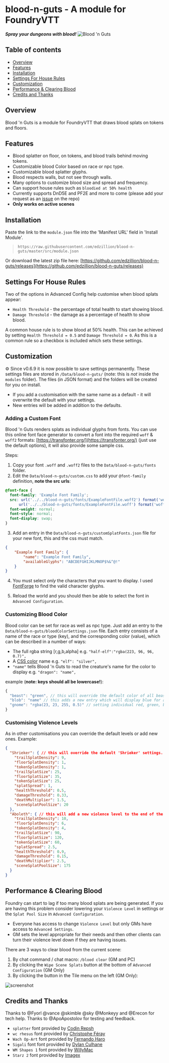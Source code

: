 
# blood-n-guts - A module for FoundryVTT

***Spray your dungeons with blood!***
![Blood 'n Guts](./media/blood-n-guts-sting.gif)

## Table of contents

* [Overview](#overview)
* [Features](#features)
* [Installation](#installation)
* [Settings For House Rules](#settings-for-house-rules)
* [Customization](#customization)
* [Performance & Clearing Blood](#performance-&-clearing-blood)
* [Credits and Thanks](#credits-and-thanks)

## Overview

Blood 'n Guts is a module for FoundryVTT that draws blood splats on tokens and floors.

## Features

* Blood splatter on floor, on tokens, and blood trails behind moving tokens.
* Customizable blood Color based on race or npc type.
* Customizable blood splatter glyphs.
* Blood respects walls, but not see through walls.
* Many options to customize blood size and spread and frequency.
* Can support house rules such as `bloodied at 50% health`
* Currently supports DnD5E and PF2E and more to come (please add your request as an [issue](https://github.com/edzillion/blood-n-guts/issues) on the repo)
* **Only works on active scenes**

## Installation

Paste the link to the `module.json` file into the 'Manifest URL' field in 'Install Module'.
> `https://raw.githubusercontent.com/edzillion/blood-n-guts/master/src/module.json`

Or download the latest zip file here: [https://github.com/edzillion/blood-n-guts/releases](https://github.com/edzillion/blood-n-guts/releases)

## Settings For House Rules

Two of the options in Advanced Config help customise when blood splats appear:

* `Health Threshold` - the percentage of total health to start showing blood.
* `Damage Threshold` - the damage as a percentage of health to show blood.

A common house rule is to show blood at 50% health. This can be achieved by setting `Health Threshold = 0.5` and `Damage Threshold = 0`. As this is a common rule so a checkbox is included which sets these settings.

## Customization

⚙️ Since v0.6.9 it is now possible to save settings permanently. These settings files are stored in `/Data/blood-n-guts/` (note: this is *not* inside the `modules` folder). The files (in JSON format) and the folders will be created for you on install.

* If you add a customisation with the same name as a default - it will overwrite the default with your settings.
* New entries will be added in addition to the defaults.

### Adding a Custom Font

Blood 'n Guts renders splats as individual glyphs from fonts. You can use this online font face generator to convert a font into the required `woff` & `woff2` formats: [https://transfonter.org/](https://transfonter.org/) (just use the default options), it will also provide some sample css.

Steps:

1. Copy your font `.woff` and `.woff2` files to the `Data/blood-n-guts/fonts` folder.
2. Edit the `Data/blood-n-guts/custom.css` to add your `@font-family` definition, **note the src urls**:

```css
@font-face {
  font-family: 'Example Font Family';
  src: url('../../blood-n-guts/fonts/ExampleFontFile.woff2') format('woff2'),
      url('../../blood-n-guts/fonts/ExampleFontFile.woff') format('woff');
  font-weight: normal;
  font-style: normal;
  font-display: swap;
}
```

3. Add an entry in the `Data/blood-n-guts/customSplatFonts.json` file for your new font, this and the css must match.

```json
{
    "Example Font Family": {
        "name": "Example Font Family",
        "availableGlyphs": "ABCDEFGHIJKLMNOP$%&^@!"
    }
}
```

4. You must select *only* the characters that you want to display. I used [FontForge](https://fontforge.org) to find the valid character glyphs.

5. Reload the world and you should then be able to select the font in `Advanced Configuration`.

### Customizing Blood Color

Blood color can be set for race as well as npc type. Just add an entry to the `Data/blood-n-guts/bloodColorSettings.json` file. Each entry consists of a name of the race or type (key), and the corresponding color (value), which can be described in a number of ways:

* The full rgba string [r,g,b,alpha] e.g.  `"half-elf":"rgba(223, 96, 96, 0.7)",`
* A [CSS color](https://www.w3schools.com/cssref/css_colors.asp) name e.g.  `"elf": "silver",`
* `"name"` tells Blood 'n Guts to read the creature's name for the color to display e.g.  `"dragon": "name",`

example (**note: keys should all be lowercase!**):

```js
{
  "beast": "green", // this will override the default color of all beasts
  "blob": "name" // this adds a new entry which will display blue for a 'blue blob' red for a 'red blob' etc.
  "gnome": "rgba(23, 23, 255, 0.5)" // setting individual red, green, blue, alpha
}
```

### Customising Violence Levels

As in other customisations you can override the default levels or add new ones. Example:

```json
{
  "Shrieker": { // this will override the default 'Shrieker' settings.
    "trailSplatDensity": 9,
    "floorSplatDensity": 1,
    "tokenSplatDensity": 1,
    "trailSplatSize": 25,
    "floorSplatSize": 35,
    "tokenSplatSize": 25,
    "splatSpread": 1,
    "healthThreshold": 0.5,
    "damageThreshold": 0.33,
    "deathMultiplier": 1.5,
    "sceneSplatPoolSize": 20
  },
  "Aboleth": { // this will add a new violence level to the end of the list.
    "trailSplatDensity": 10,
    "floorSplatDensity": 6,
    "tokenSplatDensity": 4,
    "trailSplatSize": 90,
    "floorSplatSize": 120,
    "tokenSplatSize": 60,
    "splatSpread": 2.5,
    "healthThreshold": 0.9,
    "damageThreshold": 0.15,
    "deathMultiplier": 2.5,
    "sceneSplatPoolSize": 175
  }
}
```

## Performance & Clearing Blood

Foundry can start to lag if too many blood splats are being generated. If you are having this problem consider lowering your `Violence Level` in settings or the `Splat Pool Size` in `Advanced Configuration`.

* Everyone has access to change `Violence Level` but only GMs have access to `Advanced Settings`.
* GM sets the level appropriate for their needs and then other clients can turn their violence level down if they are having issues.

There are 3 ways to clear blood from the current scene:

1. By chat command / chat macro: `/blood clear` (GM and PC)
1. By clicking the `Wipe Scene Splats` button at the bottom of `Advanced Configuration` (GM Only)
1. By clicking the button in the Tile menu on the left (GM Only):

![screenshot](./media/screenshot.png#right)

## Credits and Thanks

Thanks to @Fyorl @vance @skimble @sky @Monkeyy and @Erecon for tech help. Thanks to @ApoApostolov for testing and feedback.

* `splatter` font provided by [Codin Repsh]( https://www.dafont.com/profile.php?user=362757)
* `wc rhesus` font provided by [Christophe Féray](http://www.atypeekdesign.com )
* `Wach Op-Art` font provided by [Fernando Haro](https://defharo.com)
* `Sigali` font font provided by [Dylan Culhane](https://www.dafont.com/profile.php?user=931672)
* `WM Shapes 1` font provided by [WillyMac](https://www.dafont.com/willymac.d527)
* `Starz 2` font provided by [Imagex](http://www.imagex-fonts.com)
